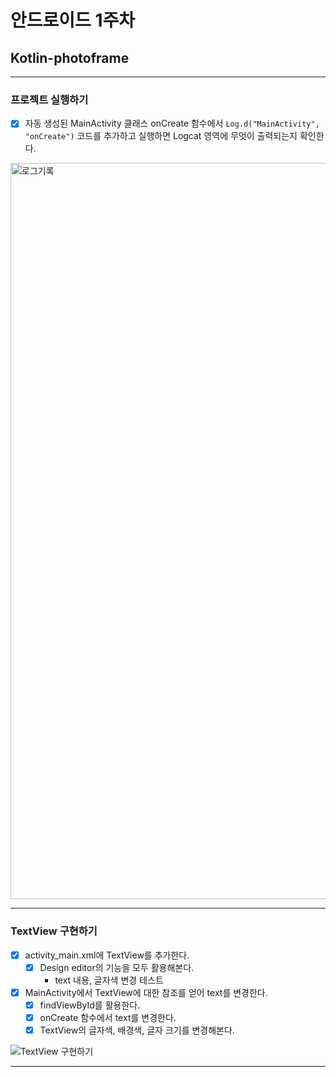 # 안드로이드 1주차

## Kotlin-photoframe

---

### 프로젝트 실행하기

- [x] 자동 생성된 MainActivity 클래스 onCreate 함수에서 `Log.d("MainActivity", "onCreate")` 코드를 추가하고 실행하면 Logcat 영역에 무엇이 출력되는지 확인한다.

<img width="1178" alt="로그기록" src="https://user-images.githubusercontent.com/29175138/153791685-2585205f-bdf6-48c8-961f-837d7c4c216c.png">

---

### TextView 구현하기

- [x] activity_main.xml에 TextView를 추가한다.
  - [x] Design editor의 기능을 모두 활용해본다.
    - text 내용, 글자색 변경 테스트

- [x] MainActivity에서 TextView에 대한 참조를 얻어 text를 변경한다.
  - [x] findViewById를 활용한다.
  - [x] onCreate 함수에서 text를 변경한다.
  - [x] TextView의 글자색, 배경색, 글자 크기를 변경해본다.

![TextView 구현하기](https://user-images.githubusercontent.com/29175138/153821908-12d4c352-d076-42b5-aca2-4b8e5afa44a0.png)

---

